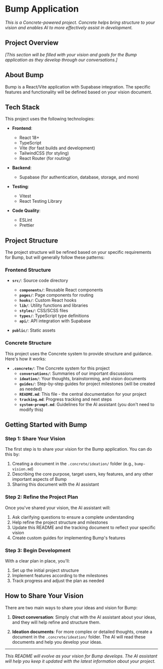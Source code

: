 # Bump Application

*This is a Concrete-powered project. Concrete helps bring structure to your vision and enables AI to more effectively assist in development.*

## Project Overview

*[This section will be filled with your vision and goals for the Bump application as they develop through our conversations.]*

## About Bump

Bump is a React/Vite application with Supabase integration. The specific features and functionality will be defined based on your vision document.

## Tech Stack

This project uses the following technologies:

- **Frontend**:
  - React 18+
  - TypeScript
  - Vite (for fast builds and development)
  - TailwindCSS (for styling)
  - React Router (for routing)

- **Backend**:
  - Supabase (for authentication, database, storage, and more)

- **Testing**:
  - Vitest
  - React Testing Library

- **Code Quality**:
  - ESLint
  - Prettier

## Project Structure

The project structure will be refined based on your specific requirements for Bump, but will generally follow these patterns:

### Frontend Structure

- **`src/`**: Source code directory
  - **`components/`**: Reusable React components
  - **`pages/`**: Page components for routing
  - **`hooks/`**: Custom React hooks
  - **`lib/`**: Utility functions and libraries
  - **`styles/`**: CSS/SCSS files
  - **`types/`**: TypeScript type definitions
  - **`api/`**: API integration with Supabase

- **`public/`**: Static assets

### Concrete Structure

This project uses the Concrete system to provide structure and guidance. Here's how it works:

- **`.concrete/`**: The Concrete system for this project
  - **`conversations/`**: Summaries of our important discussions
  - **`ideation/`**: Your thoughts, brainstorming, and vision documents
  - **`guides/`**: Step-by-step guides for project milestones (will be created as needed)
  - **`README.md`**: This file - the central documentation for your project
  - **`tracking.md`**: Progress tracking and next steps
  - **`system-prompt.md`**: Guidelines for the AI assistant (you don't need to modify this)

## Getting Started with Bump

### Step 1: Share Your Vision

The first step is to share your vision for the Bump application. You can do this by:

1. Creating a document in the `.concrete/ideation/` folder (e.g., `bump-vision.md`)
2. Describing the core purpose, target users, key features, and any other important aspects of Bump
3. Sharing this document with the AI assistant

### Step 2: Refine the Project Plan

Once you've shared your vision, the AI assistant will:

1. Ask clarifying questions to ensure a complete understanding
2. Help refine the project structure and milestones
3. Update this README and the tracking document to reflect your specific vision
4. Create custom guides for implementing Bump's features

### Step 3: Begin Development

With a clear plan in place, you'll:

1. Set up the initial project structure
2. Implement features according to the milestones
3. Track progress and adjust the plan as needed

## How to Share Your Vision

There are two main ways to share your ideas and vision for Bump:

1. **Direct conversation**: Simply chat with the AI assistant about your ideas, and they will help refine and structure them.

2. **Ideation documents**: For more complex or detailed thoughts, create a document in the `.concrete/ideation/` folder. The AI will read these documents and help you develop your ideas.

---

*This README will evolve as your vision for Bump develops. The AI assistant will help you keep it updated with the latest information about your project.* 